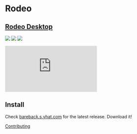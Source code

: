 # Rodeo

## [Rodeo Desktop](http://blog.yhathq.com/posts/rodeo-native.html)
![](http://blog.yhathq.com/static/img/rodeo-overview.png)
![](http://blog.yhathq.com/static/img/rodeo-windows.png)
![](http://blog.yhathq.com/static/img/rodeo-install.png)

![](https://ga-beacon.appspot.com/UA-46996803-1/rodeo/README.md)

## Install
Check [bareback.s.yhat.com](http://bareback.s.yhat.com) for the latest release. Download it!


[Contributing](http://github.com/yhat/rodeo/master/contributing.md)
